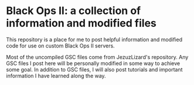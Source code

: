 # Black Ops II: a collection of information and modified files
This repository is a place for me to post helpful information and modified code for use on custom Black Ops II servers.

Most of the uncompiled GSC files come from JezuzLizard's repository. Any GSC files I post here will be personally modified in some way to achieve some goal.
In addition to GSC files, I will also post tutorials and important information I have learned along the way.
